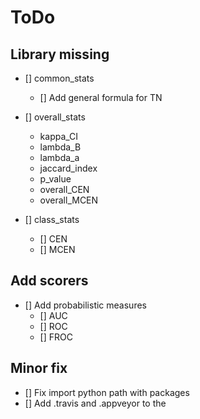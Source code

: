 # ToDo

## Library missing

- [] common_stats
  - [] Add general formula for TN

- [] overall_stats
  - kappa_CI
  - lambda_B
  - lambda_a
  - jaccard_index
  - p_value
  - overall_CEN
  - overall_MCEN

- [] class_stats
  - [] CEN
  - [] MCEN

## Add scorers

- [] Add probabilistic measures
  - [] AUC
  - [] ROC
  - [] FROC

## Minor fix

- [] Fix import python path with packages
- [] Add .travis and .appveyor to the
